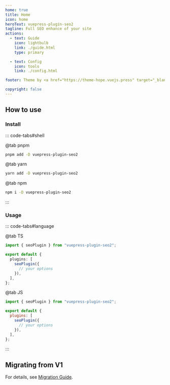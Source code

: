 ```yaml
---
home: true
title: Home
icon: home
heroText: vuepress-plugin-seo2
tagline: Full SEO enhance of your site
actions:
  - text: Guide
    icon: lightbulb
    link: ./guide.html
    type: primary

  - text: Config
    icon: tools
    link: ./config.html

footer: Theme by <a href="https://theme-hope.vuejs.press" target="_blank">VuePress Theme Hope</a> | MIT Licensed, Copyright © 2019-present Mr.Hope

copyright: false
---
```


## How to use

### Install

::: code-tabs#shell

@tab pnpm

```bash
pnpm add -D vuepress-plugin-seo2
```

@tab yarn

```bash
yarn add -D vuepress-plugin-seo2
```

@tab npm

```bash
npm i -D vuepress-plugin-seo2
```

:::

### Usage

::: code-tabs#language

@tab TS

```ts title=".vuepress/config.ts"
import { seoPlugin } from "vuepress-plugin-seo2";

export default {
  plugins: [
    seoPlugin({
      // your options
    }),
  ],
};
```

@tab JS

```js title=".vuepress/config.js"
import { seoPlugin } from "vuepress-plugin-seo2";

export default {
  plugins: [
    seoPlugin({
      // your options
    }),
  ],
};
```

:::

## Migrating from V1

For details, see [Migration Guide](./migration.md).
